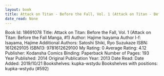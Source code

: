 ```yaml
---
layout: book
title: Attack on Titan - Before the Fall, Vol. 1 (Attack on Titan - Before the Fall Manga,  no. 1)
date_read: None
---
```


Book Id: 18691078
Title: Attack on Titan: Before the Fall, Vol. 1 (Attack on Titan: Before the Fall Manga, #1)
Author: Hajime Isayama
Author l-f: Isayama, Hajime
Additional Authors: Satoshi Shiki, Ryo Suzukaze
ISBN: 1612629105
ISBN13: 9781612629100
My Rating: 0
Average Rating: 4.12
Publisher: Kodansha Comics
Binding: Paperback
Number of Pages: 193
Year Published: 2014
Original Publication Year: 2013
Date Read: 
Date Added: 2019/10/21
Bookshelves: kupka-wstydu
Bookshelves with positions: kupka-wstydu (#592)

